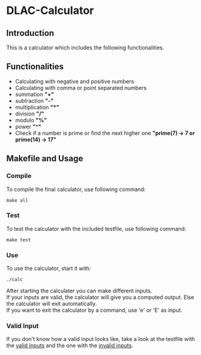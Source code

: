 # DLAC-Calculator

## Introduction

This is a calculator which includes the following functionalities.

## Functionalities

- Calculating with negative and positive numbers
- Calculating with comma or point separated numbers
- summation **"+"**
- subtraction **"-"**
- multiplication **"*"**
- division **"/"**
- modulo **"%"**
- power **"^"**
- Check if a number is prime or find the next higher one **"prime(7) -> 7 or prime(14) -> 17"**

## Makefile and Usage

### Compile
To compile the final calculator, use following command:
```
make all
```

### Test
To test the calculator with the included testfile, use following command:
```
make test
```

### Use
To use the calculator, start it with:
```
./calc
```
After starting the calculater you can make different inputs.<br/>
If your inputs are valid, the calculator will give you a computed output. Else the calculator will exit automatically.<br/>
If you want to exit the calculator by a command, use 'e' or 'E' as input.

### Valid Input
If you don't know how a valid input looks like, take a look at the testfile with the [valid inputs](./testfiles/testfile_valid) and the one with the [invalid inputs](./testfiles/testfile_invalid).
